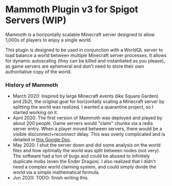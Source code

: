 # Mammoth Plugin v3 for Spigot Servers (WIP)
Mammoth is a horizontally scalable Minecraft server designed to allow 1,000s of players to enjoy a single world.

This plugin is designed to be used in conjunction with a WorldQL server to load balance a world between multiple Minecraft server processes. It allows for dynamic autoscaling (they can be killed and instantiated as you please), as game servers are ephemeral and don't need to store their own authoritative copy of the world.

### History of Mammoth
- March 2020: Inspired by large Minecraft events (like Square Garden) and 2b2t, the original goal for horizontally scaling a Minecraft server by splitting the world was realized. I wanted a quarantine project, so I started working on it.
- April 2020: The first version of Mammoth was deployed and played by about 200 people. Game servers would "claim" chunks via a redis server entry. When a player moved between servers, there would be a visible disconnect+reconnect delay. This was overly complicated and is detailed in [this Google Doc](https://docs.google.com/document/d/1jeIg34jGNuWTFUftrGySZa6M6S_VXok0J0-qqCBpJfw/edit?usp=sharing).
- May 2020: I shut the server down and did some analysis on the world files and how optimally the world was split between nodes (not very). The software had a ton of bugs and could be abused to infinitely duplicate mobs (even the Ender Dragon). I also realized that I didn't need a complex world claiming system, and could simply divide the world via a simple mathematical formula.
- Jun 2020: TODO: finish writing this.

